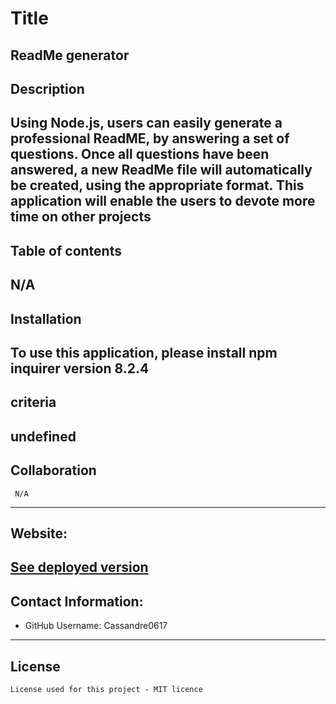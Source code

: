 
  
  # Title
   ReadMe generator
  ---

  ## Description
   Using Node.js, users can easily generate a professional ReadME, by answering a set of questions. Once all questions have been answered, a new ReadMe file will automatically be created, using the appropriate format. This application will enable the users to devote more time on other projects
   ---

   ## Table of contents
   N/A
   ---

   ## Installation
   To use this application, please install npm inquirer version 8.2.4 
   ---

   ## criteria
   undefined
   ---

   ## Collaboration
     N/A
  ---

  ## Website:
  [See deployed version](N/A)
  ---

  ## Contact Information:
  * GitHub Username: Cassandre0617
  ---

  ## License
    License used for this project - MIT licence
    
  